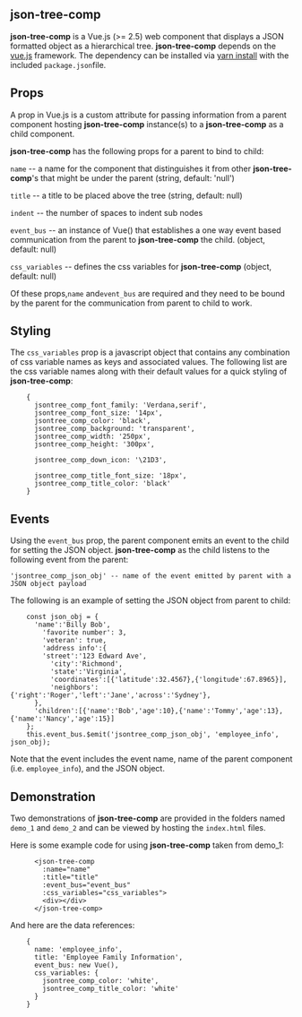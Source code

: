 ## json-tree-comp

**json-tree-comp** is a Vue.js (>= 2.5) web component that displays a JSON formatted object as a hierarchical tree.  **json-tree-comp** depends on the [vue.js](https://vuejs.org/ "Vue.js") framework.  The dependency can be installed via [yarn install](https://yarnpkg.com/en/docs/cli/install/  "yarn install") with the included `package.json`file.

## Props

A prop in Vue.js is a custom attribute for passing information from a parent component hosting **json-tree-comp** instance(s) to a **json-tree-comp** as a child component. 

**json-tree-comp** has the following props for a parent to bind to child:

  `name` -- a name for the component that distinguishes it from other **json-tree-comp**'s that might be under the parent (string, default: 'null')

  `title` -- a title to be placed above the tree (string, default: null)

  `indent` --  the number of spaces to indent sub nodes

  `event_bus` -- an instance of Vue() that establishes a one way event based communication from the parent to **json-tree-comp** the child. (object, default: null)

  `css_variables` -- defines the css variables for **json-tree-comp** (object, default: null)

Of these props,`name` and`event_bus` are required and they need to be bound by the parent for  the communication from parent to child to work.

## Styling

The `css_variables` prop is a javascript object that contains any combination of css variable names as keys and associated values.  The following list are the css variable names along with their default values for a quick styling of **json-tree-comp**:

```
    {
      jsontree_comp_font_family: 'Verdana,serif',
      jsontree_comp_font_size: '14px',
      jsontree_comp_color: 'black',
      jsontree_comp_background: 'transparent',
      jsontree_comp_width: '250px',
      jsontree_comp_height: '300px',

      jsontree_comp_down_icon: '\21D3',

      jsontree_comp_title_font_size: '18px',
      jsontree_comp_title_color: 'black'
    }
```

## Events

Using the `event_bus` prop, the parent component emits an event to the child for setting the JSON object.  **json-tree-comp** as the child listens to the following  event from the parent:

```
'jsontree_comp_json_obj' -- name of the event emitted by parent with a JSON object payload
```

The following is an example of setting the JSON object from parent to child:

```
    const json_obj = {
      'name':'Billy Bob',
        'favorite number': 3,
        'veteran': true,
        'address info':{
        'street':'123 Edward Ave',
          'city':'Richmond',
          'state':'Virginia',
          'coordinates':[{'latitude':32.4567},{'longitude':67.8965}],
          'neighbors':{'right':'Roger','left':'Jane','across':'Sydney'},
      },
      'children':[{'name':'Bob','age':10},{'name':'Tommy','age':13},{'name':'Nancy','age':15}]
    };
    this.event_bus.$emit('jsontree_comp_json_obj', 'employee_info', json_obj);
```

Note that the event includes the event name, name of the parent component (i.e. `employee_info`), and the JSON object.  

## Demonstration

Two demonstrations of **json-tree-comp** are provided in the folders named `demo_1` and `demo_2` and can be viewed by hosting the `index.html` files.

Here is some example code for using **json-tree-comp** taken from demo_1:

```
      <json-tree-comp
        :name="name"
        :title="title"
        :event_bus="event_bus"
        :css_variables="css_variables">
        <div></div>
      </json-tree-comp>
```

And here are the data references:

```
    {
      name: 'employee_info',
      title: 'Employee Family Information',
      event_bus: new Vue(),
      css_variables: {
        jsontree_comp_color: 'white',
        jsontree_comp_title_color: 'white'
      }
    }
```

